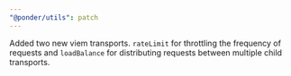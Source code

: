 ```yaml
---
"@ponder/utils": patch
---
```


Added two new viem transports. `rateLimit` for throttling the frequency of requests and `loadBalance` for distributing requests between multiple child transports.
